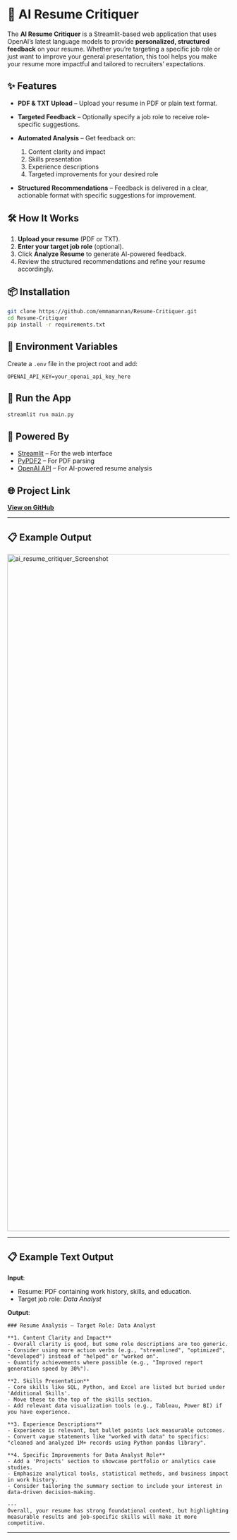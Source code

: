 
# 📄 AI Resume Critiquer

The **AI Resume Critiquer** is a Streamlit-based web application that uses OpenAI’s latest language models to provide **personalized, structured feedback** on your resume. Whether you’re targeting a specific job role or just want to improve your general presentation, this tool helps you make your resume more impactful and tailored to recruiters’ expectations.

## ✨ Features

* **PDF & TXT Upload** – Upload your resume in PDF or plain text format.
* **Targeted Feedback** – Optionally specify a job role to receive role-specific suggestions.
* **Automated Analysis** – Get feedback on:

  1. Content clarity and impact
  2. Skills presentation
  3. Experience descriptions
  4. Targeted improvements for your desired role
* **Structured Recommendations** – Feedback is delivered in a clear, actionable format with specific suggestions for improvement.

## 🛠️ How It Works

1. **Upload your resume** (PDF or TXT).
2. **Enter your target job role** (optional).
3. Click **Analyze Resume** to generate AI-powered feedback.
4. Review the structured recommendations and refine your resume accordingly.

## 📦 Installation

```bash
git clone https://github.com/emmamannan/Resume-Critiquer.git
cd Resume-Critiquer
pip install -r requirements.txt
```

## 🔑 Environment Variables

Create a `.env` file in the project root and add:

```
OPENAI_API_KEY=your_openai_api_key_here
```

## 🚀 Run the App

```bash
streamlit run main.py
```

## 🧠 Powered By

* [Streamlit](https://streamlit.io/) – For the web interface
* [PyPDF2](https://pypi.org/project/PyPDF2/) – For PDF parsing
* [OpenAI API](https://platform.openai.com/) – For AI-powered resume analysis

## 🌐 Project Link

[**View on GitHub**](https://github.com/emmamannan/Resume-Critiquer)

---

## 📋 Example Output

<img width="1024" height="1536" alt="ai_resume_critiquer_Screenshot" src="https://github.com/user-attachments/assets/1a559f23-608f-406b-a74e-51fbc65da850" />

---
## 📋 Example Text Output

**Input**:

* Resume: PDF containing work history, skills, and education.
* Target job role: *Data Analyst*

**Output**:

```
### Resume Analysis – Target Role: Data Analyst

**1. Content Clarity and Impact**
- Overall clarity is good, but some role descriptions are too generic.
- Consider using more action verbs (e.g., "streamlined", "optimized", "developed") instead of "helped" or "worked on".
- Quantify achievements where possible (e.g., "Improved report generation speed by 30%").

**2. Skills Presentation**
- Core skills like SQL, Python, and Excel are listed but buried under 'Additional Skills'.
- Move these to the top of the skills section.
- Add relevant data visualization tools (e.g., Tableau, Power BI) if you have experience.

**3. Experience Descriptions**
- Experience is relevant, but bullet points lack measurable outcomes.
- Convert vague statements like "worked with data" to specifics: "cleaned and analyzed 1M+ records using Python pandas library".

**4. Specific Improvements for Data Analyst Role**
- Add a 'Projects' section to showcase portfolio or analytics case studies.
- Emphasize analytical tools, statistical methods, and business impact in work history.
- Consider tailoring the summary section to include your interest in data-driven decision-making.

---
Overall, your resume has strong foundational content, but highlighting measurable results and job-specific skills will make it more competitive.
```

---

